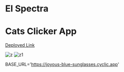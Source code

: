 # El Spectra #
# Cats Clicker App #


<a  href="https://640d0682523c0370feb62850--astounding-taiyaki-f3e1ad.netlify.app" >Deployed Link</a>

![z](https://user-images.githubusercontent.com/101394814/222978685-611c7aae-9ca0-48c3-b383-552deede3b59.png)
![z1](https://user-images.githubusercontent.com/101394814/222978733-56470151-38fe-4c09-94b7-5a67cdf401dd.png)


BASE_URL='https://joyous-blue-sunglasses.cyclic.app'





